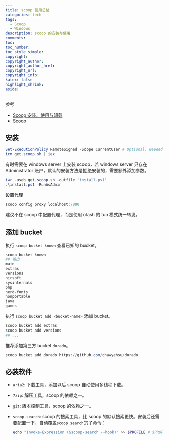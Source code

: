 ```yaml
---
title: scoop 使用总结
categories: tech
tags:
  - Scoop
  - Windows
description: scoop 的安装与使用
comments:
toc:
toc_number:
toc_style_simple:
copyright:
copyright_author:
copyright_author_href:
copyright_url:
copyright_info:
katex: false
highlight_shrink:
aside:
---
```


参考

- [Scoop 安装、使用与卸载](https://zhuanlan.zhihu.com/p/609534833)
- [Scoop](https://scoop.sh/)

## 安装

```powershell
Set-ExecutionPolicy RemoteSigned -Scope CurrentUser # Optional: Needed to run a remote script the first time
irm get.scoop.sh | iex
```

有时需要在 windows server 上安装 scoop，若 windows server 只存在 Administrator 账户，默认的安装方法是拒绝安装的，需要额外添加参数。

```powershell
iwr -useb get.scoop.sh -outfile 'install.ps1'
.\install.ps1 -RunAsAdmin
```

设置代理

```powershell
scoop config proxy localhost:7890
```

建议不在 scoop 中配置代理，而是使用 clash 的 tun 模式统一转发。

## 添加 bucket

执行 `scoop bucket known` 查看已知的 bucket。

```powershell
scoop bucket known
## 输出
main
extras
versions
nirsoft
sysinternals
php
nerd-fonts
nonportable
java
games
```

执行 `scoop bucket add <bucket-name>` 添加 bucket。

```powershell
scoop bucket add extras
scoop bucket add versions
## ...
```

推荐添加第三方 bucket `dorado`。

```powershell
scoop bucket add dorado https://github.com/chawyehsu/dorado
```

## 必装软件

- `aria2`: 下载工具，添加以后 scoop 自动使用多线程下载。
- `7zip`: 解压工具，scoop 的依赖之一。
- `git`: 版本控制工具，scoop 的依赖之一。
- `scoop-search`: scoop 的搜索工具，比 scoop 的默认搜索更快。安装后还需要配置一下，自动覆盖`scoop search`的子命令：

  ```powershell
  echo "Invoke-Expression (&scoop-search --hook)" >> $PROFILE # $PROFILE不存在请创建
  ```
